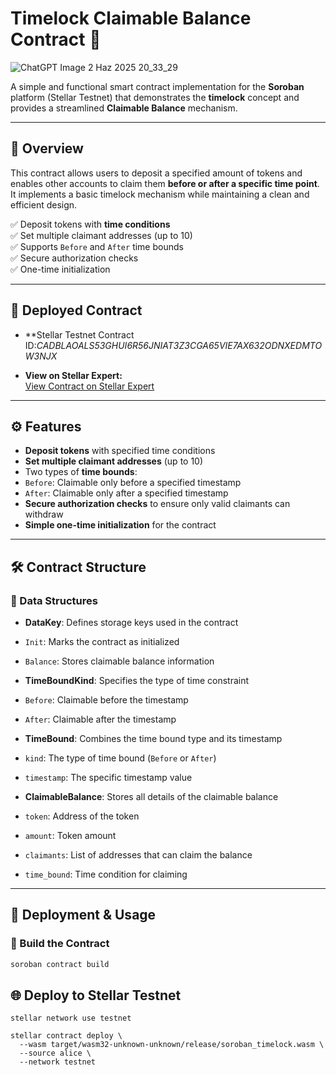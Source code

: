 # Timelock Claimable Balance Contract 🚀

![ChatGPT Image 2 Haz 2025 20_33_29](https://github.com/user-attachments/assets/21ef970e-f7a9-4305-9ef8-bbaa2919b4ae)


A simple and functional smart contract implementation for the **Soroban** platform (Stellar Testnet) that demonstrates the **timelock** concept and provides a streamlined **Claimable Balance** mechanism.

---

## 🌟 Overview

This contract allows users to deposit a specified amount of tokens and enables other accounts to claim them **before or after a specific time point**.  
It implements a basic timelock mechanism while maintaining a clean and efficient design.

✅ Deposit tokens with **time conditions**  
✅ Set multiple claimant addresses (up to 10)  
✅ Supports `Before` and `After` time bounds  
✅ Secure authorization checks  
✅ One-time initialization

---

## 🔗 Deployed Contract

- **Stellar Testnet Contract ID:*CADBLAOALS53GHUI6R56JNIAT3Z3CGA65VIE7AX632ODNXEDMTOW3NJX*  

- **View on Stellar Expert:**  
[View Contract on Stellar Expert](https://stellar.expert/explorer/testnet/contract/CADBLAOALS53GHUI6R56JNIAT3Z3CGA65VIE7AX632ODNXEDMTOW3NJX)

---

## ⚙️ Features

- **Deposit tokens** with specified time conditions  
- **Set multiple claimant addresses** (up to 10)  
- Two types of **time bounds**:
- `Before`: Claimable only before a specified timestamp  
- `After`: Claimable only after a specified timestamp  
- **Secure authorization checks** to ensure only valid claimants can withdraw  
- **Simple one-time initialization** for the contract

---

## 🛠️ Contract Structure

### 🔹 Data Structures

- **DataKey**: Defines storage keys used in the contract  
- `Init`: Marks the contract as initialized  
- `Balance`: Stores claimable balance information

- **TimeBoundKind**: Specifies the type of time constraint  
- `Before`: Claimable before the timestamp  
- `After`: Claimable after the timestamp

- **TimeBound**: Combines the time bound type and its timestamp  
- `kind`: The type of time bound (`Before` or `After`)  
- `timestamp`: The specific timestamp value

- **ClaimableBalance**: Stores all details of the claimable balance  
- `token`: Address of the token  
- `amount`: Token amount  
- `claimants`: List of addresses that can claim the balance  
- `time_bound`: Time condition for claiming

---

## 🚀 Deployment & Usage

### 🔧 Build the Contract
```bash
soroban contract build
```

## 🌐 Deploy to Stellar Testnet
```
stellar network use testnet

stellar contract deploy \
  --wasm target/wasm32-unknown-unknown/release/soroban_timelock.wasm \
  --source alice \
  --network testnet
```
